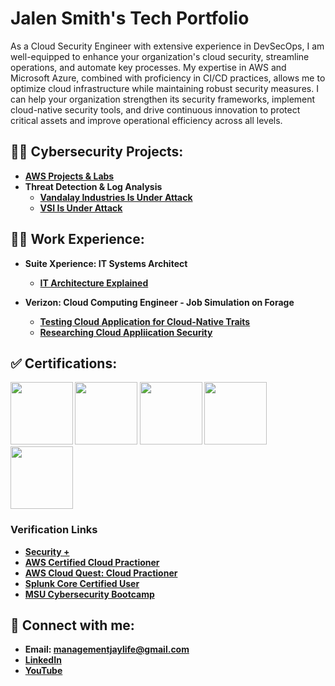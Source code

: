 <h1>Jalen Smith's Tech Portfolio</h1>
As a Cloud Security Engineer with extensive experience in DevSecOps, I am well-equipped to enhance your organization's cloud security, streamline operations, and automate key processes. My expertise in AWS and Microsoft Azure, combined with proficiency in CI/CD practices, allows me to optimize cloud infrastructure while maintaining robust security measures. I can help your organization strengthen its security frameworks, implement cloud-native security tools, and drive continuous innovation to protect critical assets and improve operational efficiency across all levels.

<h2>👨‍💻 Cybersecurity Projects:</h2>

- <b>[AWS Projects & Labs](https://github.com/Jays1115/AWS-Projects.git)</b>
- <b>Threat Detection & Log Analysis</b>
  - <b>[Vandalay Industries Is Under Attack](https://github.com/Jays1115/Vandalay-Industries-Is-Under-Attack.git)</b>
  - <b>[VSI Is Under Attack](https://github.com/Jays1115/VSI-Is-Under-Attack.git)</b>

<h2>👨‍💻 Work Experience:</h2>

- <b>Suite Xperience: IT Systems Architect<b/>
  - <b>[IT Architecture Explained](https://github.com/Jays1115/SX-IT-Architecture-Explained.git)</b>

- <b>Verizon: Cloud Computing Engineer - Job Simulation on Forage <b/>
  - <b>[Testing Cloud Application for Cloud-Native Traits](https://github.com/Jays1115/SX-IT-Architecture-Explained.git)</b>
  - <b>[Researching Cloud Appliication Security](https://github.com/Jays1115/SX-IT-Architecture-Explained.git)</b> 

<h2>✅ Certifications:</h2>
<p>
<img src="Cert logos/CompTIA_Security_2Bce.png" width="100" height="100">
<img src="Cert logos/AWS-Cloud-Practicioner-image.png" width="100" height="100">
<img src="Cert logos/image.png" width="100" height="100">
<img src="Cert logos/20-14376-SPLK-Certification-Badge-Youracclaim.com-101_Splunk-Core-Certified-User.png" width=100" height="100">
<img src="Cert logos/52eca70d-cb2a-4736-b41f-61d5de1faef1.png" width="100" height="100">
</p>

<h3>Verification Links</h3>

- <b>[Security +](https://www.credly.com/badges/798c107b-b1d4-4794-8d8c-d307d0f23266/public_url)</b>
- <b>[AWS Certified Cloud Practioner](https://www.credly.com/badges/1fcf1d3e-47b4-4a6c-98de-2dd7e0d48080/public_url)</b>
- <b>[AWS Cloud Quest: Cloud Practioner](https://www.credly.com/badges/ce8aa242-44f9-43ef-bac5-e63b19f3df1e/public_url)</b>
- <b>[Splunk Core Certified User](https://www.credly.com/badges/7a3572de-e8cd-4cc9-96e9-18284067e35c/public_url)</b>
- <b>[MSU Cybersecurity Bootcamp](https://msu.credential.getsmarter.com/6d810dc0-46cb-4425-b91d-6937dc906761)</b>

<h2> 🤳 Connect with me:</h2>

- Email: managementjaylife@gmail.com
- <b>[LinkedIn](www.linkedin.com/in/jsmith-cybersecurity)</b>
- <b>[YouTube](https://www.youtube.com/@CyberwithJay)</b> <br/>


<!--
**joshmadakor1/joshmadakor1** is a ✨ _special_ ✨ repository because its `README.md` (this file) appears on your GitHub profile.

Here are some ideas to get you started:

- 🔭 I’m currently working on ...
- 🌱 I’m currently learning ...
- 👯 I’m looking to collaborate on ...
- 🤔 I’m looking for help with ...
- 💬 Ask me about ...
- 📫 How to reach me: ...
- 😄 Pronouns: ...
- ⚡ Fun fact: ...
-->
